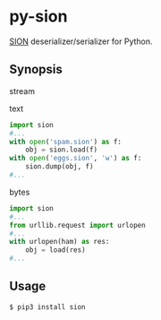 # py-sion

[SION](https://dankogai.github.io/SION/) deserializer/serializer for Python.

## Synopsis

stream

text
```python
import sion
#...
with open('spam.sion') as f:
    obj = sion.load(f)
with open('eggs.sion', 'w') as f:     
    sion.dump(obj, f)
#...
```
bytes
```python
import sion
#...
from urllib.request import urlopen
#...
with urlopen(ham) as res:
    obj = load(res)
#...
```

## Usage

```sh
$ pip3 install sion
```